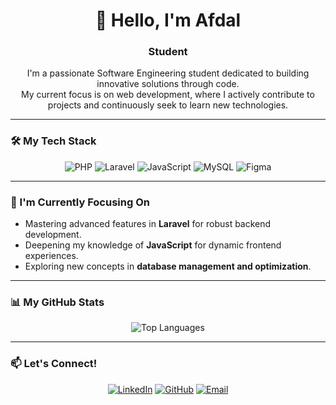 # <div align="center">👋 Hello, I'm Afdal</div>

<div align="center">
  <h3> Student</h3>
</div>

<div align="center">
  I'm a passionate Software Engineering student dedicated to building innovative solutions through code. <br> 
  My current focus is on web development, where I actively contribute to projects and continuously seek to learn new technologies.
</div>

---

### 🛠️ My Tech Stack

<div align="center">
  <img src="https://img.shields.io/badge/PHP-777BB4?style=for-the-badge&logo=php&logoColor=white" alt="PHP"/>
  <img src="https://img.shields.io/badge/Laravel-FF2D20?style=for-the-badge&logo=laravel&logoColor=white" alt="Laravel"/>
  <img src="https://img.shields.io/badge/JavaScript-F7DF1E?style=for-the-badge&logo=javascript&logoColor=black" alt="JavaScript"/>
  <img src="https://img.shields.io/badge/MySQL-4479A1?style=for-the-badge&logo=mysql&logoColor=white" alt="MySQL"/>
  <img src="https://img.shields.io/badge/Figma-F24E1E?style=for-the-badge&logo=figma&logoColor=white" alt="Figma"/>
</div>

---

### 🌱 I'm Currently Focusing On

- Mastering advanced features in **Laravel** for robust backend development.
- Deepening my knowledge of **JavaScript** for dynamic frontend experiences.
- Exploring new concepts in **database management and optimization**.

---

### 📊 My GitHub Stats

<div align="center">
 
  <img src="https://github-readme-stats.vercel.app/api/top-langs/?username=daldall&layout=compact&theme=github_dark&border_radius=10" alt="Top Languages"/>
</div>

---

### 📫 Let's Connect!

<div align="center">
  <a href="https://www.linkedin.com/in/afdal-rhmn-46940b366/"><img src="https://img.shields.io/badge/LinkedIn-0A66C2?style=for-the-badge&logo=linkedin&logoColor=white" alt="LinkedIn"/></a>
  <a href="https://github.com/daldall"><img src="https://img.shields.io/badge/GitHub-181717?style=for-the-badge&logo=github&logoColor=white" alt="GitHub"/></a>
  <a href="mailto:afdalrahman459@gmail.com"><img src="https://img.shields.io/badge/Email-D14836?style=for-the-badge&logo=gmail&logoColor=white" alt="Email"/></a>
</div>
